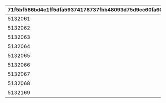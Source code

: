 |71f5bf586bd4c1ff5dfa59374178737fbb48093d75d9cc60fa609535ff2f01c3|1488b6a734fe1619ef378931a0ed71377edfe277e055a32372b9f5e07881fbf1|fe68a8a6958268f2d0cb9184ecbc62bce23e4620d0de503da5b450ca09189586|7b42625a94fb4818566091cbb09f3d994c4438855230190ae91cc7d72b954954|133df43bb47557eadb953a579dc7ac1b042eeab3285843ea38595e6532f35fdf|b49a67cec399cafee39ba9014f82ed59e4c5ae48097aad1810fdf79811ae17d5|bf687d90f3a240ac3567217607edb262d03e6517321dcc21aaa314339c09c196|ed06d3724b3200aa3081fae733599c3bab0fd1f53db8617cca4a9dc56e992e50|13d9a7728d11481be4ed7172b6fad28bc425b72bf5ce81ea72a5d467581e17d7|897f9d06fd94c22342961020cbf40b5469ea142dfea9450132f8795872994fee|d85165400fe74b1f263d5012a6027ccba4f751fd403a6291621e695545c15044|968ce108d13de1971327b4f1ba4b8e72c96047618eba8923adae648a5710e77e|67abbeeafce83d58f62a02b221baa974d80524a4344af0e6723dfbb1cf02a93b|
| --- | --- | --- | --- | --- | --- | --- | --- | --- | --- | --- | --- | --- |
|5132061|10132|12月1日的章节|充满焦虑与不安的准备期|10132110|2023/11/30 12:00:00|0|1|-389|220|8|91002|35|
|5132062|10132|12月10日的章节|芝士牵起的缘分|0|2023/11/30 12:00:00|5132061|10|174|8|8|91002|35|
|5132063|10132|12月15日的章节|被铭刻的别名|0|2023/12/01 5:00:00|5132062|15|171|-97|8|91002|35|
|5132064|10132|12月20日的章节|精明制作人如是说|0|2023/12/01 5:00:00|5132063|20|-355|-98|8|91002|35|
|5132065|10132|12月21日的章节|华美的衣服|0|2023/12/02 5:00:00|5132064|21|-364|114|8|91002|35|
|5132066|10132|12月22日的章节|圣诞节的玫瑰香气|0|2023/12/02 5:00:00|5132065|22|-222|7|8|91002|35|
|5132067|10132|12月23日的章节|融雪的预感|0|2023/12/02 5:00:00|5132066|23|45|113|8|91002|35|
|5132068|10132|12月24日的章节|心驰神往的圣夜|0|2023/12/03 5:00:00|5132067|24|-38|117|8|91002|35|
|5132169|10132|12月25日的章节|宴会前夕|0|2023/12/03 5:00:00|5132068|25|0|0|16|9000230|1|
